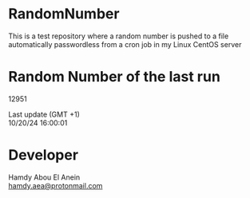 # RandomNumber    
This is a test repository where a random number is pushed to a file automatically passwordless from a cron job in my Linux CentOS server    
# Random Number of the last run   
12951
      
Last update (GMT +1)    
10/20/24 16:00:01
# Developer    
Hamdy Abou El Anein   
hamdy.aea@protonmail.com
